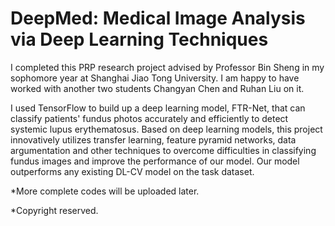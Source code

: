 # DeepMed: Medical Image Analysis via Deep Learning Techniques 

I completed this PRP research project advised by Professor Bin Sheng in my sophomore year at Shanghai Jiao Tong University. I am happy to have worked with another two students Changyan Chen and Ruhan Liu on it. 

I used TensorFlow to build up a deep learning model, FTR-Net, that can classify patients' fundus photos accurately and efficiently to detect systemic lupus erythematosus. Based on deep learning models, this project innovatively utilizes transfer learning, feature pyramid networks, data argumentation and other techniques to overcome difficulties in classifying fundus images and improve the performance of our model. Our model outperforms any existing DL-CV model on the task dataset.


*More complete codes will be uploaded later.

*Copyright reserved.
